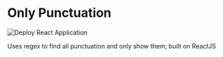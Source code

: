 # Only Punctuation
![Deploy React Application](https://github.com/amichaelyu/punctuation/actions/workflows/build-deploy.yml/badge.svg)

Uses regex to find all punctuation and only show them; built on ReactJS  
